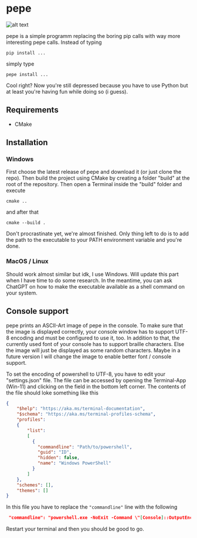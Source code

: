 # pepe

![alt text](https://ichef.bbci.co.uk/ace/standard/976/cpsprodpb/16620/production/_91408619_55df76d5-2245-41c1-8031-07a4da3f313f.jpg.webp "Real fun meme lolxd")

pepe is a simple programm replacing the boring pip calls with way more interesting pepe calls. Instead of typing 
```
pip install ...
```
simply type 
```
pepe install ...
```
Cool right? Now you're still depressed because you have to use Python but at least you're having fun while doing so (i guess).

## Requirements

- CMake

## Installation

### Windows

First choose the latest release of pepe and download it (or just clone the repo). Then build the project using CMake by creating a folder "build" at the root of the repository. Then open a Terminal inside the "build" folder and execute
```
cmake ..
```
and after that
```
cmake --build .
```

Don't procrastinate yet, we're almost finished. Only thing left to do is to add the path to the executable to your PATH environment variable and you're done.

### MacOS / Linux

Should work almost similar but idk, I use Windows. Will update this part when I have time to do some research. In the meantime, you can ask ChatGPT on how to make the executable available as a shell command on your system.

## Console support

pepe prints an ASCII-Art image of pepe in the console. To make sure that the image is displayed correctly, your console window has to support UTF-8 encoding and must be configured to use it, too. In addition to that, the currently used font of your console has to support braille characters. Else the image will just be displayed as some random characters. Maybe in a future version I will change the image to enable better font / console support. 

To set the encoding of powershell to UTF-8, you have to edit your "settings.json" file. The file can be accessed by opening the Terminal-App (Win-11) and clicking on the field in the bottom left corner. The contents of the file should loke something like this
```JSON
{
    "$help": "https://aka.ms/terminal-documentation",
    "$schema": "https://aka.ms/terminal-profiles-schema",
    "profiles": 
    {
        "list": 
        [
          {
            "commandline": "Path/to/powershell",
            "guid": "ID",
            "hidden": false,
            "name": "Windows PowerShell"
          }
        ]
    },
    "schemes": [],
    "themes": []
}
```

In this file you have to replace the `"commandline"` line with the following
```JSON
 "commandline": "powershell.exe -NoExit -Command \"[Console]::OutputEncoding = [System.Text.Encoding]::UTF8\"",
```
Restart your terminal and then you should be good to go.
